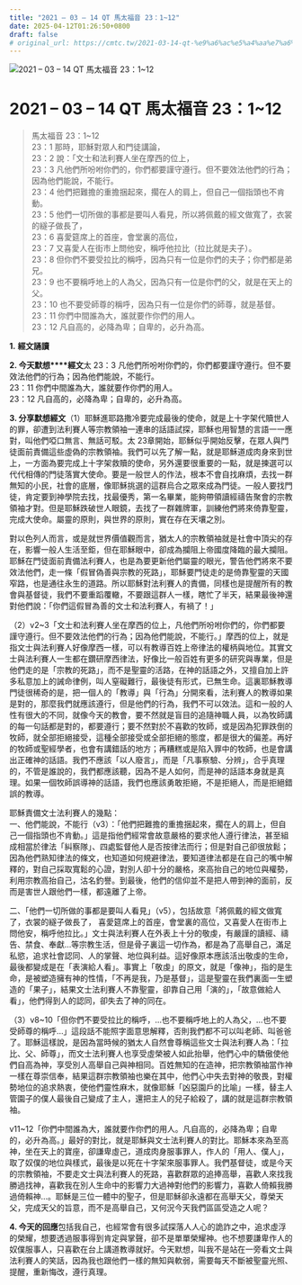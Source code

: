```yaml
---
title: "2021 – 03 – 14 QT 馬太福音 23：1~12"
date: 2025-04-12T01:26:50+0800
draft: false
# original_url: https://cmtc.tw/2021-03-14-qt-%e9%a6%ac%e5%a4%aa%e7%a6%8f%e9%9f%b3-23%ef%bc%9a112
---
```


![2021 – 03 – 14 QT 馬太福音 23：1\~12](/images/qt.jpg   "2021 – 03 – 14 QT 馬太福音 23：1\~12")

# 2021 – 03 – 14 QT 馬太福音 23：1\~12

> 馬太福音 23：1\~12  
> 23：1 那時，耶穌對眾人和門徒講論，  
> 23：2 說：「文士和法利賽人坐在摩西的位上，  
> 23：3 凡他們所吩咐你們的，你們都要謹守遵行。但不要效法他們的行為；因為他們能說，不能行。  
> 23：4 他們把難擔的重擔捆起來，擱在人的肩上，但自己一個指頭也不肯動。  
> 23：5 他們一切所做的事都是要叫人看見，所以將佩戴的經文做寬了，衣裳的繸子做長了，  
> 23：6 喜愛筵席上的首座，會堂裏的高位，  
> 23：7 又喜愛人在街市上問他安，稱呼他拉比（拉比就是夫子）。  
> 23：8 但你們不要受拉比的稱呼，因為只有一位是你們的夫子；你們都是弟兄。  
> 23：9 也不要稱呼地上的人為父，因為只有一位是你們的父，就是在天上的父。  
> 23：10 也不要受師尊的稱呼，因為只有一位是你們的師尊，就是基督。  
> 23：11 你們中間誰為大，誰就要作你們的用人。  
> 23：12 凡自高的，必降為卑；自卑的，必升為高。

**1.** **經文誦讀**

**2. 今天默想****經文**太 23：3 凡他們所吩咐你們的，你們都要謹守遵行。但不要效法他們的行為；因為他們能說，不能行。  
23：11 你們中間誰為大，誰就要作你們的用人。  
23：12 凡自高的，必降為卑；自卑的，必升為高。

**3. 分享默想經文**（1）耶穌進耶路撒冷要完成最後的使命，就是上十字架代贖世人的罪，卻遭到法利賽人等宗教領袖一連串的話語試探，耶穌也用智慧的言語一一應對，叫他們啞口無言、無話可駁。太 23章開始，耶穌似乎開始反擊，在眾人與門徒面前責備這些虛偽的宗教領袖。我們可以先了解一點，就是耶穌道成肉身來到世上，一方面為要完成上十字架救贖的使命，另外還要很重要的一點，就是揀選可以代代相傳的門徒落實大使命。要是一般世人的作法，根本不會自找麻煩，去找一群無知的小民，社會的底層，像耶穌挑選的這群烏合之眾來成為門徒。一般人要找門徒，肯定要到神學院去找，找最優秀，第一名畢業，能夠帶領讀經禱告聚會的宗教領袖才對。但是耶穌跌破世人眼鏡，去找了一群雜牌軍，訓練他們將來倚靠聖靈，完成大使命。屬靈的原則，與世界的原則，實在存在天壤之別。

對以色列人而言，或是就世界價值觀而言，猶太人的宗教領袖就是社會中頂尖的存在，影響一般人生活至鉅，但在耶穌眼中，卻成為攔阻上帝國度降臨的最大攔阻。耶穌在門徒面前責備法利賽人，也是為要更新他們屬靈的眼光，警告他們將來不要效法他們，走一條「假冒偽善與宗教的死路」，耶穌要門徒走的是倚靠聖靈的天國窄路，也是通往永生的道路。所以耶穌對法利賽人的責備，同樣也是提醒所有的教會與基督徒，我們不要重蹈覆轍，不要跟這群人一樣，瞎忙了半天，結果最後神還對他們說：「你們這假冒為善的文士和法利賽人，有禍了！」

（2）v2\~3「文士和法利賽人坐在摩西的位上，凡他們所吩咐你們的，你們都要謹守遵行。但不要效法他們的行為；因為他們能說，不能行。」摩西的位上，就是指文士與法利賽人好像摩西一樣，可以有教導百姓上帝律法的權柄與地位。其實文士與法利賽人一生都在鑽研摩西律法，好像比一般百姓有更多的研究與專業，但是他們走的是「宗教的死路」，而不是聖靈的活路，在神的話語之外，又擅自加上許多私意加上的誡命律例，叫人窒礙難行，最後徒有形式，已無生命。這裏耶穌教導門徒很稀奇的是，把一個人的「教導」與「行為」分開來看，法利賽人的教導如果是對的，那麼我們就應該遵行，但是他們的行為，我們不可以效法。這和一般的人性有很大的不同，就像今天的教會，要不然就是盲目的追隨神職人員，以為牧師講的每一句話都是對的，都要遵行；要不然對於不喜歡的牧師，或是因為犯罪跌倒的牧師，就全部拒絕接受，這種全部接受或全部拒絕的態度，都是很大的偏差。再好的牧師或聖經學者，也會有講錯話的地方；再糟糕或是陷入罪中的牧師，也是會講出正確神的話語。我們不應該「以人廢言」，而是「凡事察驗、分辨」，合乎真理的，不管是誰說的，我們都應該聽，因為不是人如何，而是神的話語本身就是真理。如果一個牧師誤導神的話語，我們也應該勇敢拒絕，不是拒絕人，而是拒絕錯誤的教導。

耶穌責備文士法利賽人的幾點：  
一、他們能說，不能行（v3）：「他們把難擔的重擔捆起來，擱在人的肩上，但自己一個指頭也不肯動。」這是指他們經常會故意嚴格的要求他人遵行律法，甚至組成相當於律法「糾察隊」、四處監督他人是否按律法而行；但是對自己卻很放鬆；因為他們熟知律法的條文，也知道如何規避律法，要知道律法都是在自己的嘴中解釋的，對自己採取寬鬆的心證，對別人卻十分的嚴格，來高抬自己的地位與權勢，利用宗教高抬自己，沽名釣譽。到最後，他們的信仰並不是把人帶到神的面前，反而是害世人跟他們一樣，都遠離了上帝。

二、「他們一切所做的事都是要叫人看見」（v5），包括故意「將佩戴的經文做寬了，衣裳的繸子做長了， 喜愛筵席上的首座，會堂裏的高位，又喜愛人在街市上問他安，稱呼他拉比。」文士與法利賽人在外表上十分的敬虔，有嚴謹的讀經、禱告、禁食、奉獻…等宗教生活，但是骨子裏這一切作為，都是為了高舉自己，滿足私慾，追求社會認同、人的掌聲、地位與利益。這好像原本應該活出敬虔的生命，最後都變成是在「表演給人看」。事實上「敬虔」的原文，就是「像神」，指的是生命，是被塑造擁有神的性情，「不再是我，乃是基督」，這是聖靈在我們裏面一生塑造的「果子」，結果文士法利賽人不靠聖靈，卻靠自己用「演的」，「故意做給人看」，他們得到人的認同，卻失去了神的同在。

（3）v8\~10「但你們不要受拉比的稱呼，…也不要稱呼地上的人為父，…也不要受師尊的稱呼…」這段話不能照字面意思解釋，否則我們都不可以叫老師、叫爸爸了。耶穌這樣說，是因為當時候的猶太人自然會尊稱這些文士與法利賽人為：「拉比、父、師尊」，而文士法利賽人也享受虛榮被人如此抬舉，他們心中的驕傲使他們自高為神，享受別人高舉自己與神相同。百姓無知的在造神，把宗教領袖當作神一樣在尊崇信奉，結果這群宗教領袖也樂在其中，他們心中失去對神的敬畏，對權勢地位的追求熱衷，使他們靈性麻木，就像耶穌「凶惡園戶的比喻」一樣，替主人管園子的僕人最後自己變成了主人，還把主人的兒子給殺了，講的就是這群宗教領袖。

v11\~12「你們中間誰為大，誰就要作你們的用人。凡自高的，必降為卑；自卑的，必升為高。」最好的對比，就是耶穌與文士法利賽人的對比。耶穌本來為至高神，坐在天上的寶座，卻謙卑虛己，道成肉身服事罪人，作人的「用人、僕人」，取了奴僕的地位與樣式，最後是以死在十字架來服事罪人。我們基督徒，或是今天的宗教領袖，不要走文士與法利賽人的死路，喜歡群眾的追捧高舉，喜歡人來找我勝過找神，喜歡我在別人生命中的影響力大過神對他們的影響力，喜歡人倚賴我勝過倚賴神…。耶穌是三位一體中的聖子，但是耶穌卻永遠都在高舉天父，尊榮天父，完成天父的旨意，而不是高舉自己，又何況今天我們區區受造之人呢？

**4. 今天的回應**包括我自己，也經常會有很多試探落人人心的詭詐之中，追求虛浮的榮耀，想要透過服事得到肯定與掌聲，卻不是單單榮耀神。也不想要謙卑作人的奴僕服事人，只喜歡在台上講道教導就好。今天默想，叫我不是站在一旁看文士與法利賽人的笑話，因為我也跟他們一樣的無知與軟弱，需要每天不斷被聖靈光照、提醒，重新悔改，遵行真理。